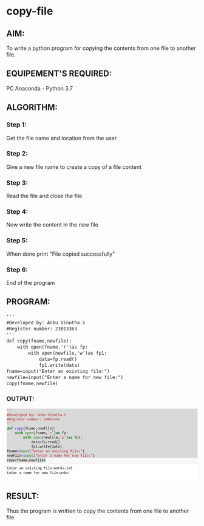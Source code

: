 # copy-file
## AIM:
To write a python program for copying the contents from one file to another file.
## EQUIPEMENT'S REQUIRED: 
PC
Anaconda - Python 3.7
## ALGORITHM: 
### Step 1:
Get the file name and location from the user
### Step 2: 
Give a new file name to create a copy of a file content
 
### Step 3: 
Read the file and close the file

### Step 4:
Now write the content in the new file  

### Step 5: 
When done print  "File copied successfully"

### Step 6: 
End of the program

## PROGRAM:
```
'''
#Developed by: Anbu Vinotha.S
#Register number: 23013363
'''
def copy(fname,newfile):
    with open(fname,'r')as fp:
        with open(newfile,'w')as fp1:
            data=fp.read()
            fp1.write(data)
fname=input("Enter an existing file:")
newfile=input("Enter a name for new file:")
copy(fname,newfile)

```

### OUTPUT:
![output](<copy ss.png>)




## RESULT:
Thus the program is written to copy the contents from one file to another file.